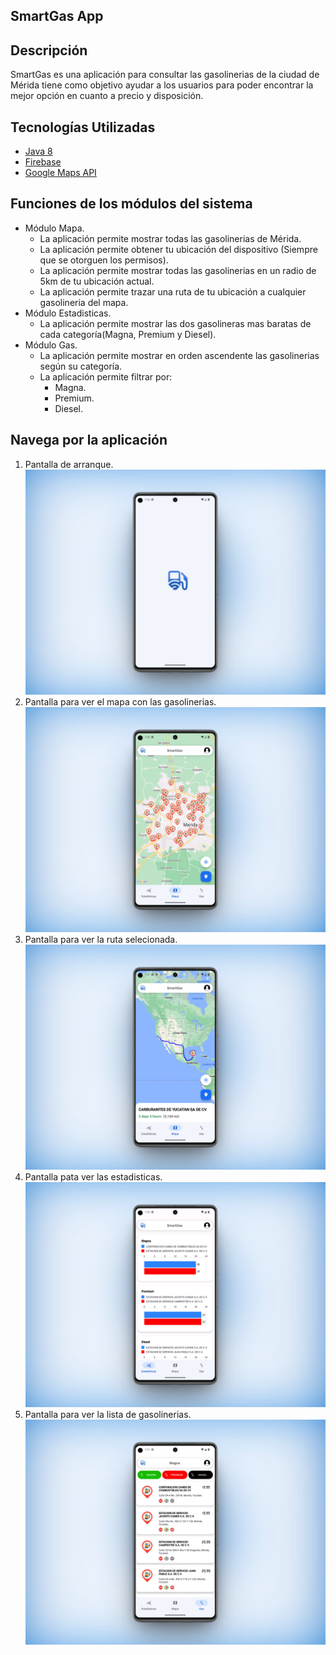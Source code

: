 ## SmartGas App

## Descripción
SmartGas es una aplicación para consultar las gasolinerias de la ciudad de Mérida 
tiene como objetivo ayudar a los usuarios para poder encontrar la mejor opción en 
cuanto a precio y disposición.

## Tecnologías Utilizadas
* [Java 8](https://www.oracle.com/mx/java/technologies/javase/javase8-archive-downloads.html)
* [Firebase](hhttps://firebase.google.com/?gad_source=1&gclid=Cj0KCQiAxOauBhCaARIsAEbUSQT-nayFF86gbY4FQRxTlvbQktZSuA06qw5NkDw0No8XhpV2NZlAxWoaAuqSEALw_wcB&gclsrc=aw.ds&hl=es-419)
* [Google Maps API](https://developers.google.com/maps/apis-by-platform?hl=es-419)

## Funciones de los módulos del sistema
* Módulo Mapa.
  * La aplicación permite mostrar todas las gasolinerias de Mérida.
  * La aplicación permite obtener tu ubicación del dispositivo (Siempre que se otorguen los permisos).
  * La aplicación permite mostrar todas las gasolinerias en un radio de 5km de tu ubicación actual.
  * La aplicación permite trazar una ruta de tu ubicación a cualquier gasolineria del mapa.
* Módulo Estadisticas.
  * La aplicación permite mostrar las dos gasolineras mas baratas de cada categoría(Magna, Premium y Diesel).
* Módulo Gas.
  * La aplicación permite mostrar en orden ascendente las gasolinerias según su categoría. 
  * La aplicación permite filtrar por:
    * Magna.
    * Premium.
    * Diesel.

## Navega por la aplicación
1. Pantalla de arranque.
![SplashScreen.png](screenshot/SplashScreen.png)
2. Pantalla para ver el mapa con las gasolinerias.
![Map.png](screenshot/Map.png)
3. Pantalla para ver la ruta selecionada.
![Preview.png](screenshot/Preview.png)
4. Pantalla pata ver las estadisticas.
![Stadistic.png](screenshot/Stadistic.png)
5. Pantalla para ver la lista de gasolinerias.
![Gas.png](screenshot/Gas.png)